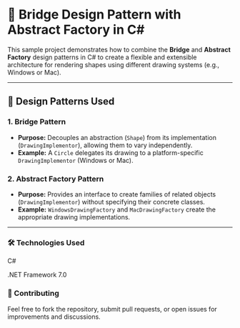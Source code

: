 # 🎨 Bridge Design Pattern with Abstract Factory in C#

This sample project demonstrates how to combine the **Bridge** and **Abstract Factory** design patterns in C# to create a flexible and extensible architecture for rendering shapes using different drawing systems (e.g., Windows or Mac).

---

## 🧠 Design Patterns Used

### 1. **Bridge Pattern**
- **Purpose:** Decouples an abstraction (`Shape`) from its implementation (`DrawingImplementor`), allowing them to vary independently.
- **Example:** A `Circle` delegates its drawing to a platform-specific `DrawingImplementor` (Windows or Mac).

### 2. **Abstract Factory Pattern**
- **Purpose:** Provides an interface to create families of related objects (`DrawingImplementor`) without specifying their concrete classes.
- **Example:** `WindowsDrawingFactory` and `MacDrawingFactory` create the appropriate drawing implementations.

---

### 🛠️ Technologies Used
 
C#
 
.NET Framework 7.0

### 🤝 Contributing
 
Feel free to fork the repository, submit pull requests, or open issues for improvements and discussions.

